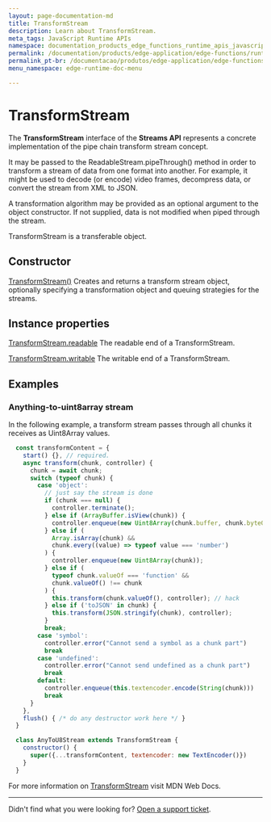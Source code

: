 ```yaml
---
layout: page-documentation-md
title: TransformStream
description: Learn about TransformStream.
meta_tags: JavaScript Runtime APIs
namespace: documentation_products_edge_functions_runtime_apis_javascript_transform_stream
permalink: /documentation/products/edge-application/edge-functions/runtime-apis/javascript/transform-stream/
permalink_pt-br: /documentacao/produtos/edge-application/edge-functions/runtime-apis/javascript/transform-stream/
menu_namespace: edge-runtime-doc-menu

---
```


# TransformStream

The **TransformStream** interface of the **Streams API** represents a concrete implementation of the pipe chain transform stream concept.

It may be passed to the ReadableStream.pipeThrough() method in order to transform a stream of data from one format into another. For example, it might be used to decode (or encode) video frames, decompress data, or convert the stream from XML to JSON.

A transformation algorithm may be provided as an optional argument to the object constructor. If not supplied, data is not modified when piped through the stream.

TransformStream is a transferable object.

## Constructor

[TransformStream()](https://developer.mozilla.org/en-US/docs/Web/API/TransformStream/TransformStream)
Creates and returns a transform stream object, optionally specifying a transformation object and queuing strategies for the streams.

## Instance properties

[TransformStream.readable](https://developer.mozilla.org/en-US/docs/Web/API/TransformStream/readable)
The readable end of a TransformStream.

[TransformStream.writable](https://developer.mozilla.org/en-US/docs/Web/API/TransformStream/writable)
The writable end of a TransformStream.

## Examples

### Anything-to-uint8array stream

In the following example, a transform stream passes through all chunks it receives as Uint8Array values.

```javascript
  const transformContent = {
    start() {}, // required.
    async transform(chunk, controller) {
      chunk = await chunk;
      switch (typeof chunk) {
        case 'object':
          // just say the stream is done
          if (chunk === null) {
            controller.terminate();
          } else if (ArrayBuffer.isView(chunk)) {
            controller.enqueue(new Uint8Array(chunk.buffer, chunk.byteOffset, chunk.byteLength));
          } else if (
            Array.isArray(chunk) &&
            chunk.every((value) => typeof value === 'number')
          ) {
            controller.enqueue(new Uint8Array(chunk));
          } else if (
            typeof chunk.valueOf === 'function' &&
            chunk.valueOf() !== chunk
          ) {
            this.transform(chunk.valueOf(), controller); // hack
          } else if ('toJSON' in chunk) {
            this.transform(JSON.stringify(chunk), controller);
          }
          break;
        case 'symbol':
          controller.error("Cannot send a symbol as a chunk part")
          break
        case 'undefined':
          controller.error("Cannot send undefined as a chunk part")
          break
        default:
          controller.enqueue(this.textencoder.encode(String(chunk)))
          break
      }
    },
    flush() { /* do any destructor work here */ }
  }

  class AnyToU8Stream extends TransformStream {
    constructor() {
      super({...transformContent, textencoder: new TextEncoder()})
    }
  }
```

For more information on [TransformStream](https://developer.mozilla.org/en-US/docs/Web/API/TransformStream) visit MDN Web Docs.

---

Didn't find what you were looking for? [Open a support ticket](https://tickets.azion.com/).

